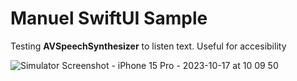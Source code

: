 
# Manuel SwiftUI Sample

Testing **AVSpeechSynthesizer**  to listen text. Useful for accesibility 

![Simulator Screenshot - iPhone 15 Pro - 2023-10-17 at 10 09 50](https://github.com/manuelsalinas-mx/SwiftUI-Samples/assets/110424672/b1f0572c-5fd7-485c-9ff8-367166702857)
